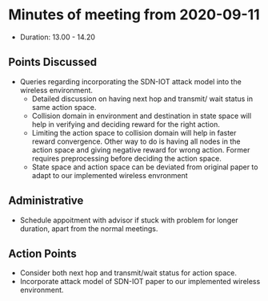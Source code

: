 # Minutes of meeting from 2020-09-11
- Duration: 13.00 - 14.20

## Points Discussed

- Queries regarding incorporating the SDN-IOT attack model into the wireless environment.
	- Detailed discussion on having next hop and transmit/ wait status in same action space.
	- Collision domain in environment and destination in state space will help in verifying and deciding reward for the right action. 
	- Limiting the action space to collision domain will help in faster reward convergence. Other way to do is having all nodes in the action space and giving negative reward for wrong action. Former requires preprocessing before deciding the action space. 
	- State space and action space can be deviated from original paper to adapt to our implemented wireless envronment

## Administrative

- Schedule appoitment with advisor if stuck with problem for longer duration, apart from the normal meetings. 

## Action Points

- Consider both next hop and transmit/wait status for action space.
- Incorporate attack model of SDN-IOT paper to our implemented wireless environment. 


